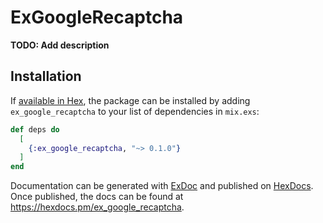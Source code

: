 # ExGoogleRecaptcha

**TODO: Add description**

## Installation

If [available in Hex](https://hex.pm/docs/publish), the package can be installed
by adding `ex_google_recaptcha` to your list of dependencies in `mix.exs`:

```elixir
def deps do
  [
    {:ex_google_recaptcha, "~> 0.1.0"}
  ]
end
```

Documentation can be generated with [ExDoc](https://github.com/elixir-lang/ex_doc)
and published on [HexDocs](https://hexdocs.pm). Once published, the docs can
be found at <https://hexdocs.pm/ex_google_recaptcha>.

